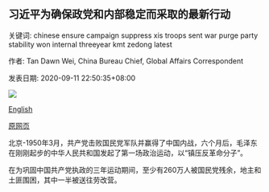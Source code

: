 ## 习近平为确保政党和内部稳定而采取的最新行动

关键词: chinese ensure campaign suppress xis troops sent war purge party stability won internal threeyear kmt zedong latest

作者: Tan Dawn Wei, China Bureau Chief, Global Affairs Correspondent

发表日期: 2020-09-11 22:50:35+08:00

![](https://www.straitstimes.com/sites/default/files/styles/x_large/public/articles/2020/09/11/tl-xjp-r-110920.jpg?itok=L3VAXE7B)

[English](Xi%27s%20latest%20purge%20to%20ensure%20party%20and%20internal%20stability.md)

[原网页](https://www.straitstimes.com/asia/east-asia/xis-latest-purge-to-ensure-party-and-internal-stability)

北京-1950年3月，共产党击败国民党军队并赢得了中国内战，六个月后，毛泽东在刚刚起步的中华人民共和国发起了第一场政治运动，以“镇压反革命分子”。

在为巩固中国共产党执政的三年运动期间，至少有260万人被国民党残余，地主和土匪围困，其中一半被送往劳改营。